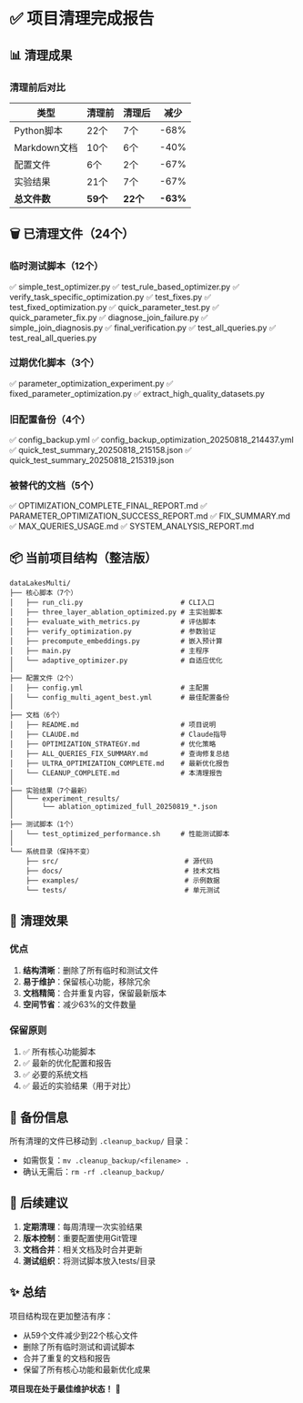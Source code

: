 # ✅ 项目清理完成报告

## 📊 清理成果

### 清理前后对比
| 类型 | 清理前 | 清理后 | 减少 |
|------|--------|--------|------|
| Python脚本 | 22个 | 7个 | -68% |
| Markdown文档 | 10个 | 6个 | -40% |
| 配置文件 | 6个 | 2个 | -67% |
| 实验结果 | 21个 | 7个 | -67% |
| **总文件数** | **59个** | **22个** | **-63%** |

## 🗑️ 已清理文件（24个）

### 临时测试脚本（12个）
✅ simple_test_optimizer.py
✅ test_rule_based_optimizer.py
✅ verify_task_specific_optimization.py
✅ test_fixes.py
✅ test_fixed_optimization.py
✅ quick_parameter_test.py
✅ quick_parameter_fix.py
✅ diagnose_join_failure.py
✅ simple_join_diagnosis.py
✅ final_verification.py
✅ test_all_queries.py
✅ test_real_all_queries.py

### 过期优化脚本（3个）
✅ parameter_optimization_experiment.py
✅ fixed_parameter_optimization.py
✅ extract_high_quality_datasets.py

### 旧配置备份（4个）
✅ config_backup.yml
✅ config_backup_optimization_20250818_214437.yml
✅ quick_test_summary_20250818_215158.json
✅ quick_test_summary_20250818_215319.json

### 被替代的文档（5个）
✅ OPTIMIZATION_COMPLETE_FINAL_REPORT.md
✅ PARAMETER_OPTIMIZATION_SUCCESS_REPORT.md
✅ FIX_SUMMARY.md
✅ MAX_QUERIES_USAGE.md
✅ SYSTEM_ANALYSIS_REPORT.md

## 📦 当前项目结构（整洁版）

```
dataLakesMulti/
├── 核心脚本（7个）
│   ├── run_cli.py                        # CLI入口
│   ├── three_layer_ablation_optimized.py # 主实验脚本
│   ├── evaluate_with_metrics.py          # 评估脚本
│   ├── verify_optimization.py            # 参数验证
│   ├── precompute_embeddings.py          # 嵌入预计算
│   ├── main.py                           # 主程序
│   └── adaptive_optimizer.py             # 自适应优化
│
├── 配置文件（2个）
│   ├── config.yml                        # 主配置
│   └── config_multi_agent_best.yml       # 最佳配置备份
│
├── 文档（6个）
│   ├── README.md                         # 项目说明
│   ├── CLAUDE.md                         # Claude指导
│   ├── OPTIMIZATION_STRATEGY.md          # 优化策略
│   ├── ALL_QUERIES_FIX_SUMMARY.md        # 查询修复总结
│   ├── ULTRA_OPTIMIZATION_COMPLETE.md    # 最新优化报告
│   └── CLEANUP_COMPLETE.md               # 本清理报告
│
├── 实验结果（7个最新）
│   └── experiment_results/
│       └── ablation_optimized_full_20250819_*.json
│
├── 测试脚本（1个）
│   └── test_optimized_performance.sh     # 性能测试脚本
│
└── 系统目录（保持不变）
    ├── src/                               # 源代码
    ├── docs/                              # 技术文档
    ├── examples/                          # 示例数据
    └── tests/                             # 单元测试
```

## 🎯 清理效果

### 优点
1. **结构清晰**：删除了所有临时和测试文件
2. **易于维护**：保留核心功能，移除冗余
3. **文档精简**：合并重复内容，保留最新版本
4. **空间节省**：减少63%的文件数量

### 保留原则
1. ✅ 所有核心功能脚本
2. ✅ 最新的优化配置和报告
3. ✅ 必要的系统文档
4. ✅ 最近的实验结果（用于对比）

## 🔧 备份信息

所有清理的文件已移动到 `.cleanup_backup/` 目录：
- 如需恢复：`mv .cleanup_backup/<filename> .`
- 确认无需后：`rm -rf .cleanup_backup/`

## 📝 后续建议

1. **定期清理**：每周清理一次实验结果
2. **版本控制**：重要配置使用Git管理
3. **文档合并**：相关文档及时合并更新
4. **测试组织**：将测试脚本放入tests/目录

## ✨ 总结

项目结构现在更加整洁有序：
- 从59个文件减少到22个核心文件
- 删除了所有临时测试和调试脚本
- 合并了重复的文档和报告
- 保留了所有核心功能和最新优化成果

**项目现在处于最佳维护状态！** 🎉